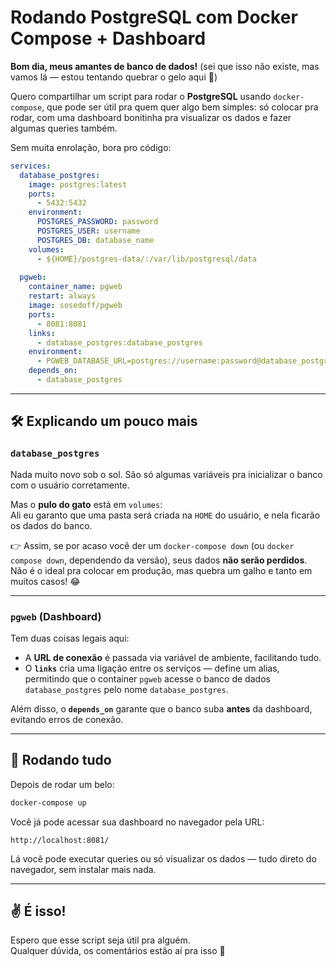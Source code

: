 # Rodando PostgreSQL com Docker Compose + Dashboard

**Bom dia, meus amantes de banco de dados!** (sei que isso não existe, mas vamos lá — estou tentando quebrar o gelo aqui 🫠)

Quero compartilhar um script para rodar o **PostgreSQL** usando `docker-compose`, que pode ser útil pra quem quer algo bem simples: só colocar pra rodar, com uma dashboard bonitinha pra visualizar os dados e fazer algumas queries também.

Sem muita enrolação, bora pro código:

```yaml
services:
  database_postgres:    
    image: postgres:latest
    ports:
      - 5432:5432
    environment:
      POSTGRES_PASSWORD: password
      POSTGRES_USER: username
      POSTGRES_DB: database_name 
    volumes:
      - ${HOME}/postgres-data/:/var/lib/postgresql/data    
      
  pgweb:
    container_name: pgweb
    restart: always
    image: sosedoff/pgweb
    ports:
      - 8081:8081
    links:
      - database_postgres:database_postgres
    environment:
      - PGWEB_DATABASE_URL=postgres://username:password@database_postgres:5432/database_name?sslmode=disable
    depends_on:
      - database_postgres
```

---

## 🛠 Explicando um pouco mais

### `database_postgres`

Nada muito novo sob o sol. São só algumas variáveis pra inicializar o banco com o usuário corretamente.

Mas o **pulo do gato** está em `volumes`:  
Ali eu garanto que uma pasta será criada na `HOME` do usuário, e nela ficarão os dados do banco.  

👉 Assim, se por acaso você der um `docker-compose down` (ou `docker compose down`, dependendo da versão), seus dados **não serão perdidos**.  
Não é o ideal pra colocar em produção, mas quebra um galho e tanto em muitos casos! 😂

---

### `pgweb` (Dashboard)

Tem duas coisas legais aqui:

- A **URL de conexão** é passada via variável de ambiente, facilitando tudo.
- O **`links`** cria uma ligação entre os serviços — define um alias, permitindo que o container `pgweb` acesse o banco de dados `database_postgres` pelo nome `database_postgres`.

Além disso, o **`depends_on`** garante que o banco suba **antes** da dashboard, evitando erros de conexão.

---

## 🚀 Rodando tudo

Depois de rodar um belo:

```bash
docker-compose up
```

Você já pode acessar sua dashboard no navegador pela URL:

```
http://localhost:8081/
```

Lá você pode executar queries ou só visualizar os dados — tudo direto do navegador, sem instalar mais nada.

---

## ✌️ É isso!

Espero que esse script seja útil pra alguém.  
Qualquer dúvida, os comentários estão aí pra isso 🤙
